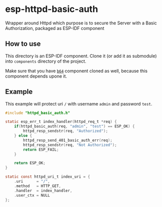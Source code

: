 # esp-httpd-basic-auth
Wrapper around Httpd which purpose is to secure the Server with a Basic Authorization, packaged as ESP-IDF component

## How to use

This directory is an ESP-IDF component. Clone it (or add it as submodule) into `components` directory of the project.

Make sure that you have [`b64`](https://github.com/abobija/esp-idf-b64) component cloned as well, because this component depends upone it.

## Example

This example will protect uri `/` with username `admin` and password `test`.

```c
#include "httpd_basic_auth.h"

static esp_err_t index_handler(httpd_req_t *req) {
	if(httpd_basic_auth(req, "admin", "test") == ESP_OK) {
		httpd_resp_sendstr(req, "Authorized");
	} else {
		httpd_resp_send_401_basic_auth_err(req);
		httpd_resp_sendstr(req, "Not Authorized");
		return ESP_FAIL;
	}

	return ESP_OK;
}

static const httpd_uri_t index_uri = {
	.uri      = "/",
	.method   = HTTP_GET,
	.handler  = index_handler,
	.user_ctx = NULL
};
```
